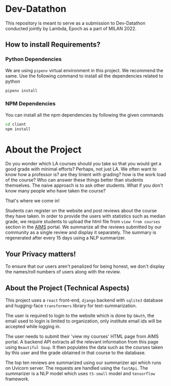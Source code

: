 # Dev-Datathon
This repository is meant to serve as a submission to Dev-Datathon conducted jointly by Lambda, Epoch as a part of MILAN 2022. 

## How to install Requirements?
### Python Dependencies
We are using `pipenv` virtual environment in this project. We recommend the same. Use the following command to install all the dependencies related to python
```bash
pipenv install
```

### NPM Dependencies
You can install all the npm dependencies by following the given commands

```bash
cd client
npm install
```

# About the Project
Do you wonder which LA courses should you take so that you would get a good grade with minimal efforts? Perhaps, not just LA. We often want to know how a professor is? are they linient with grading? how is the work load of the course? Who can answer these things better than students themselves. The naive approach is to ask other students. What if you don't know many people who have taken the course? 

That's where we come in!

Students can register on the website and post reviews about the course they have taken. In order to provide the users with statistics such as median grade, we require students to upload the html file from `view from courses` section in the [AIMS](https://aims.iith.ac.in/aims/) portal. We summarize all the reviews submitted by our community as a single review and display it separately. The summary is regenerated after every 15 days using a NLP summarizer.

## Your Privacy matters!
To ensure that our users aren't penalized for being honest, we don't display the names/roll numbers of users along with the review.

## About the Project (Technical Aspects)
This project uses a `react` front-end, `django` backend with `sqlite3` database and hugging-face `transformers` library for text-summarization.

The user is required to login to the website which is done by `OAuth`, the email used to login is limited to organization, only institute email ids will be accepted while logging in.

The user needs to submit their 'view my courses' HTML page from AIMS portal. A backend API extracts all the relevant information from this page using `Beautiful Soup`. It then populates the data such as the courses taken by this user and the grade obtained in that course to the database.

<!-- write about other APIs -->

The top ten reviews are summarized using our summarizer api which runs on Uvicorn server. The requests are handled using the `fastApi`. The summarizer is a NLP model which uses `t5-small` model and `tensorflow` framework.
